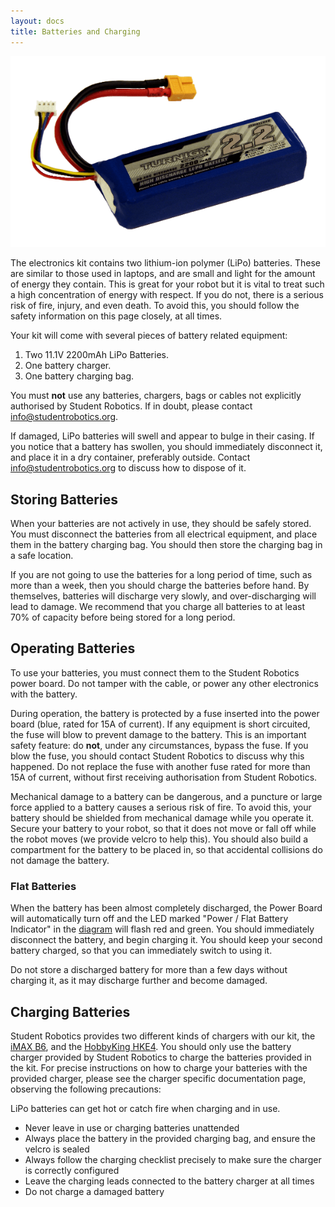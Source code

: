 ```yaml
---
layout: docs
title: Batteries and Charging
---
```

![Three cell, 2200mAh, lithium-ion polymer battery](/images/content/kit/battery.png "Three cell, 2200mAh, lithium-ion polymer battery")

The electronics kit contains two lithium-ion polymer (LiPo) batteries.
These are similar to those used in laptops, and are small and light for the amount of energy they contain.
This is great for your robot but it is vital to treat such a high concentration of energy with respect.
If you do not, there is a serious risk of fire, injury, and even death.
To avoid this, you should follow the safety information on this page closely, at all times.

Your kit will come with several pieces of battery related equipment:

1. Two 11.1V 2200mAh LiPo Batteries.
2. One battery charger.
3. One battery charging bag.

You must **not** use any batteries, chargers, bags or cables not explicitly authorised by Student Robotics.
If in doubt, please contact info@studentrobotics.org.

If damaged, LiPo batteries will swell and appear to bulge in their casing.  If
you notice that a battery has swollen, you should immediately disconnect it, and
place it in a dry container, preferably outside. Contact
info@studentrobotics.org to discuss how to dispose of it.

Storing Batteries
-----------------

When your batteries are not actively in use, they should be safely stored. You
must disconnect the batteries from all electrical equipment, and place them in
the battery charging bag. You should then store the charging bag in a safe
location.

If you are not going to use the batteries for a long period of time, such as
more than a week, then you should charge the batteries before hand. By
themselves, batteries will discharge very slowly, and over-discharging will
lead to damage. We recommend that you charge all batteries to at
least 70% of capacity before being stored for a long period.

Operating Batteries
-------------------

To use your batteries, you must connect them to the Student Robotics power
board. Do not tamper with the cable, or power any other electronics with the
battery.

During operation, the battery is protected by a fuse inserted into the power
board (blue, rated for 15A of current). If any equipment is short circuited,
the fuse will blow to prevent damage to the battery. This is an important safety
feature: do **not**, under any circumstances, bypass the fuse. If you blow the
fuse, you should contact Student Robotics to discuss why this happened. Do not
replace the fuse with another fuse rated for more than 15A of current, without
first receiving authorisation from Student Robotics.

Mechanical damage to a battery can be dangerous, and a puncture or large force
applied to a battery causes a serious risk of fire. To avoid this, your battery
should be shielded from mechanical damage while you operate it. Secure your
battery to your robot, so that it does not move or fall off while the robot
moves (we provide velcro to help this). You should also build a compartment for
the battery to be placed in, so that accidental collisions do not damage the
battery.

### Flat Batteries

When the battery has been almost completely discharged, the Power Board will
automatically turn off and the LED marked "Power / Flat Battery Indicator"
in the [diagram](/docs/kit/power_board#BoardDiagram) will flash red and green.
You should
immediately disconnect the battery, and begin charging it. You should keep
your second battery charged, so that you can immediately switch to using it.

Do not store a discharged
battery for more than a few days without charging it, as it may discharge
further and become damaged.

Charging Batteries
------------------

Student Robotics provides two different kinds of chargers with our kit, the
[iMAX B6](/docs/kit/batteries/imax_b6_charger), and the
[HobbyKing HKE4](/docs/kit/batteries/hke4_charger). You should only use the battery
charger provided by Student Robotics to charge the batteries provided in the
kit. For precise instructions on how to charge your batteries with the provided
charger, please see the charger specific documentation page, observing the
following precautions:

<div class="warning">
<p>
LiPo batteries can get hot or catch fire when charging and in use.
</p>
<ul>
  <li>Never leave in use or charging batteries unattended</li>
  <li>Always place the battery in the provided charging bag, and ensure the velcro is sealed</li>
  <li>Always follow the charging checklist precisely to make sure the charger is correctly configured</li>
  <li>Leave the charging leads connected to the battery charger at all times</li>
  <li>Do not charge a damaged battery</li>
</ul>
</div>
